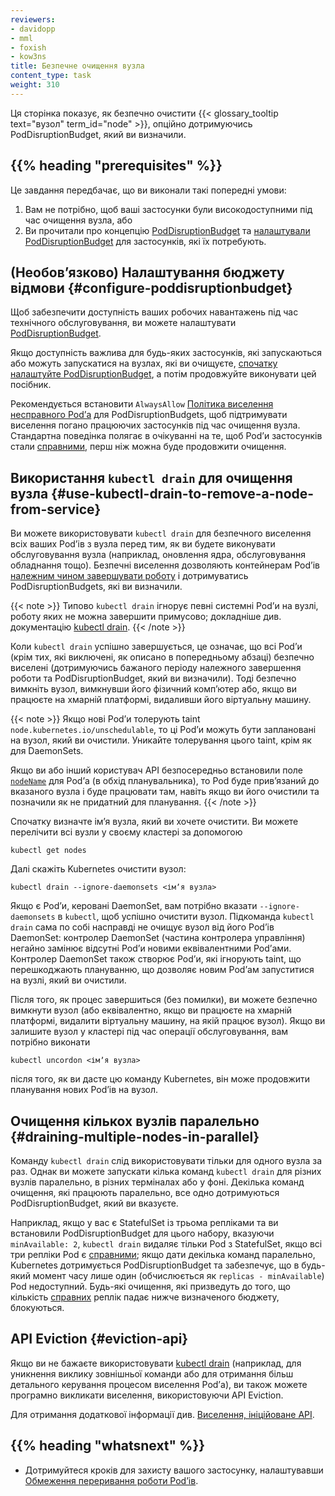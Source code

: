 ```yaml
---
reviewers:
- davidopp
- mml
- foxish
- kow3ns
title: Безпечне очищення вузла
content_type: task
weight: 310
---
```


<!-- overview -->

Ця сторінка показує, як безпечно очистити {{< glossary_tooltip text="вузол" term_id="node" >}}, опційно дотримуючись PodDisruptionBudget, який ви визначили.

## {{% heading "prerequisites" %}}

Це завдання передбачає, що ви виконали такі попередні умови:

1. Вам не потрібно, щоб ваші застосунки були високодоступними під час очищення вузла, або
2. Ви прочитали про концепцію [PodDisruptionBudget](/docs/concepts/workloads/pods/disruptions/) та [налаштували PodDisruptionBudget](/docs/tasks/run-application/configure-pdb/) для застосунків, які їх потребують.

## (Необовʼязково) Налаштування бюджету відмови {#configure-poddisruptionbudget}

Щоб забезпечити доступність ваших робочих навантажень під час технічного обслуговування, ви можете налаштувати [PodDisruptionBudget](/docs/concepts/workloads/pods/disruptions/).

Якщо доступність важлива для будь-яких застосунків, які запускаються або можуть запускатися на вузлах, які ви очищуєте, [спочатку налаштуйте PodDisruptionBudget](/docs/tasks/run-application/configure-pdb/), а потім продовжуйте виконувати цей посібник.

Рекомендується встановити `AlwaysAllow` [Політика виселення несправного Podʼа](/docs/tasks/run-application/configure-pdb/#unhealthy-pod-eviction-policy) для PodDisruptionBudgets, щоб підтримувати виселення погано працюючих застосунків під час очищення вузла. Стандартна поведінка полягає в очікуванні на те, щоб Podʼи застосунків стали [справними](/docs/tasks/run-application/configure-pdb/#healthiness-of-a-pod), перш ніж можна буде продовжити очищення.

## Використання `kubectl drain` для очищення вузла {#use-kubectl-drain-to-remove-a-node-from-service}

Ви можете використовувати `kubectl drain` для безпечного виселення всіх ваших Podʼів з вузла перед тим, як ви будете виконувати обслуговування вузла (наприклад, оновлення ядра, обслуговування обладнання тощо). Безпечні виселення дозволяють контейнерам Podʼів [належним чином завершувати роботу](/docs/concepts/workloads/pods/pod-lifecycle/#pod-termination) і дотримуватись PodDisruptionBudgets, які ви визначили.

{{< note >}}
Типово `kubectl drain` ігнорує певні системні Podʼи на вузлі, роботу яких не можна завершити примусово; докладніше див. документацію [kubectl drain](/docs/reference/generated/kubectl/kubectl-commands/#drain).
{{< /note >}}

Коли `kubectl drain` успішно завершується, це означає, що всі Podʼи (крім тих, які виключені, як описано в попередньому абзаці) безпечно виселені (дотримуючись бажаного періоду належного завершення роботи та PodDisruptionBudget, який ви визначили). Тоді безпечно вимкніть вузол, вимкнувши його фізичний компʼютер або, якщо ви працюєте на хмарній платформі, видаливши його віртуальну машину.

{{< note >}}
Якщо нові Podʼи толерують taint `node.kubernetes.io/unschedulable`, то ці Podʼи можуть бути заплановані на вузол, який ви очистили. Уникайте толерування цього taint, крім як для DaemonSets.

Якщо ви або інший користувач API безпосередньо встановили поле [`nodeName`](/docs/concepts/scheduling-eviction/assign-pod-node/#nodename) для Podʼа (в обхід планувальника), то Pod буде привʼязаний до вказаного вузла і буде працювати там, навіть якщо ви його очистили та позначили як не придатний для планування.
{{< /note >}}

Спочатку визначте імʼя вузла, який ви хочете очистити. Ви можете перелічити всі вузли у своєму кластері за допомогою

```shell
kubectl get nodes
```

Далі скажіть Kubernetes очистити вузол:

```shell
kubectl drain --ignore-daemonsets <імʼя вузла>
```

Якщо є Podʼи, керовані DaemonSet, вам потрібно вказати `--ignore-daemonsets` в `kubectl`, щоб успішно очистити вузол. Підкоманда `kubectl drain` сама по собі насправді не очищує вузол від його Podʼів DaemonSet: контролер DaemonSet (частина контролера управління) негайно замінює відсутні Podʼи новими еквівалентними Podʼами. Контролер DaemonSet також створює Podʼи, які ігнорують taint, що перешкоджають плануванню, що дозволяє новим Podʼам запуститися на вузлі, який ви очистили.

Після того, як процес завершиться (без помилки), ви можете безпечно вимкнути вузол (або еквівалентно, якщо ви працюєте на хмарній платформі, видалити віртуальну машину, на якій працює вузол). Якщо ви залишите вузол у кластері під час операції обслуговування, вам потрібно виконати

```shell
kubectl uncordon <імʼя вузла>
```

після того, як ви дасте цю команду Kubernetes, він може продовжити планування нових Podʼів на вузол.

## Очищення кількох вузлів паралельно {#draining-multiple-nodes-in-parallel}

Команду `kubectl drain` слід використовувати тільки для одного вузла за раз. Однак ви можете запускати кілька команд `kubectl drain` для різних вузлів паралельно, в різних терміналах або у фоні. Декілька команд очищення, які працюють паралельно, все одно дотримуються PodDisruptionBudget, який ви вказуєте.

Наприклад, якщо у вас є StatefulSet із трьома репліками та ви встановили PodDisruptionBudget для цього набору, вказуючи `minAvailable: 2`, `kubectl drain` видаляє тільки Pod з StatefulSet, якщо всі три репліки Pod є [справними](/docs/tasks/run-application/configure-pdb/#healthiness-of-a-pod); якщо дати декілька команд паралельно, Kubernetes дотримується PodDisruptionBudget та забезпечує, що в будь-який момент часу лише один (обчислюється як `replicas - minAvailable`) Pod недоступний. Будь-які очищення, які призведуть до того, що кількість [справних](/docs/tasks/run-application/configure-pdb/#healthiness-of-a-pod) реплік падає нижче визначеного бюджету, блокуються.

## API Eviction {#eviction-api}

Якщо ви не бажаєте використовувати [kubectl drain](/docs/reference/generated/kubectl/kubectl-commands/#drain) (наприклад, для уникнення виклику зовнішньої команди або для отримання більш детального керування процесом виселення Podʼа), ви також можете програмно викликати виселення, використовуючи API Eviction.

Для отримання додаткової інформації див. [Виселення, ініційоване API](/docs/concepts/scheduling-eviction/api-eviction/).

## {{% heading "whatsnext" %}}

* Дотримуйтеся кроків для захисту вашого застосунку, налаштувавши [Обмеження переривання роботи Podʼів](/docs/tasks/run-application/configure-pdb/).
